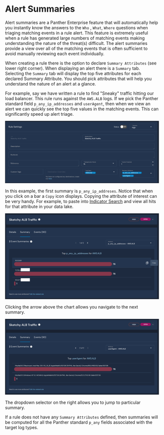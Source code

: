 # Alert Summaries

Alert summaries are a Panther Enterprise feature that will automatically help you instantly know the answers to the `Who` , `What`, `Where` questions when triaging matching events in a rule alert. This feature is extremely useful when a rule has generated large numbers of matching events making understanding the nature of the threat\(s\) difficult. The alert summaries provide a view over all of the matching events that is often sufficient to avoid manually reviewing each event individually.

When creating a rule there is the option to declare `Summary Attributes` \(see lower right corner\). When displaying an alert there is a `Summary` tab. Selecting the `Summary` tab will display the top five attributes for each declared Summary Attribute. You should pick attributes that will help you understand the nature of an alert at a glance.

For example, say we have written a rule to find "Sneaky" traffic hitting our load balancer. This rule runs against the `AWS.ALB` logs. If we pick the Panther standard field `p_any_ip_addresses` and `userAgent`, then when we view an alert we can quickly see the top five values in the matching events. This can significantly speed up alert triage.

![Summary Attributes](../.gitbook/assets/rule-with-summary-attributes.png)

In this example, the first summary is `p_any_ip_addreses`. Notice that when you click on a bar a `Copy` icon displays. Copying the attribute of interest can be very handy. For example, to paste into [Indicator Search](../data-analytics/indicator-search.md) and view all hits for that attribute in your data lake.

![Alert Summary 1](../.gitbook/assets/alert-summary-1.png)

Clicking the arrow above the chart allows you navigate to the next summary.

![Alert Summary 2](../.gitbook/assets/alert-summary-2.png)

The dropdown selector on the right allows you to jump to particular summary.

If a rule does not have any `Summary Attributes` defined, then summaries will be computed for all the Panther standard `p_any` fields associated with the target log types.

